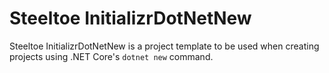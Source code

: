 # Steeltoe InitializrDotNetNew

Steeltoe InitializrDotNetNew is a project template to be used when creating projects using .NET Core's `dotnet new`
command.
